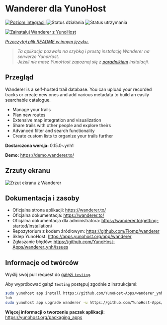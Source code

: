 <!--
To README zostało automatycznie wygenerowane przez <https://github.com/YunoHost/apps/tree/master/tools/readme_generator>
Nie powinno być ono edytowane ręcznie.
-->

# Wanderer dla YunoHost

[![Poziom integracji](https://apps.yunohost.org/badge/integration/wanderer)](https://ci-apps.yunohost.org/ci/apps/wanderer/)
![Status działania](https://apps.yunohost.org/badge/state/wanderer)
![Status utrzymania](https://apps.yunohost.org/badge/maintained/wanderer)

[![Zainstaluj Wanderer z YunoHost](https://install-app.yunohost.org/install-with-yunohost.svg)](https://install-app.yunohost.org/?app=wanderer)

*[Przeczytaj plik README w innym języku.](./ALL_README.md)*

> *Ta aplikacja pozwala na szybką i prostą instalację Wanderer na serwerze YunoHost.*  
> *Jeżeli nie masz YunoHost zapoznaj się z [poradnikiem](https://yunohost.org/install) instalacji.*

## Przegląd

Wanderer is a self-hosted trail database. You can upload your recorded tracks or create new ones and add various metadata to build an easily searchable catalogue.

- Manage your trails
- Plan new routes
- Extensive map integration and visualization
- Share trails with other people and explore theirs
- Advanced filter and search functionality
- Create custom lists to organize your trails further


**Dostarczona wersja:** 0.15.0~ynh1

**Demo:** <https://demo.wanderer.to/>

## Zrzuty ekranu

![Zrzut ekranu z Wanderer](./doc/screenshots/wanderer.png)

## Dokumentacja i zasoby

- Oficjalna strona aplikacji: <https://wanderer.to/>
- Oficjalna dokumentacja: <https://wanderer.to/>
- Oficjalna dokumentacja dla administratora: <https://wanderer.to/getting-started/installation/>
- Repozytorium z kodem źródłowym: <https://github.com/Flomp/wanderer>
- Sklep YunoHost: <https://apps.yunohost.org/app/wanderer>
- Zgłaszanie błędów: <https://github.com/YunoHost-Apps/wanderer_ynh/issues>

## Informacje od twórców

Wyślij swój pull request do [gałęzi `testing`](https://github.com/YunoHost-Apps/wanderer_ynh/tree/testing).

Aby wypróbować gałąź `testing` postępuj zgodnie z instrukcjami:

```bash
sudo yunohost app install https://github.com/YunoHost-Apps/wanderer_ynh/tree/testing --debug
lub
sudo yunohost app upgrade wanderer -u https://github.com/YunoHost-Apps/wanderer_ynh/tree/testing --debug
```

**Więcej informacji o tworzeniu paczek aplikacji:** <https://yunohost.org/packaging_apps>
